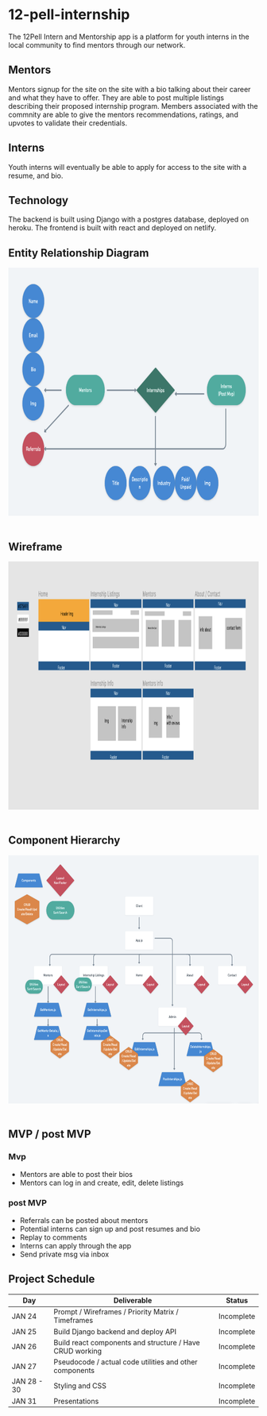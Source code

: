 # 12-pell-internship

The 12Pell Intern and Mentorship app is a platform for youth interns in the local community to find mentors through our network. 

## Mentors

Mentors signup for the site on the site with a bio talking about their career and what they have to offer. They are able to post multiple listings describing their proposed internship program. Members associated with the commnity are able to give the mentors recommendations, ratings, and upvotes to validate their credentials.

## Interns

Youth interns will eventually be able to apply for access to the site with a resume, and bio. 

## Technology

The backend is built using Django with a postgres database, deployed on heroku. The frontend is built with react and deployed on netlify.

## Entity Relationship Diagram
<img src="./Assets/ERD.png" style=" width:700px ; height:500px " alt="Entity Relationship Diagram" />
<br><br>

## Wireframe
<img src="./Assets/wireframe.png" style=" width:700px ; height:500px " alt="Component Heirarchy" />
<br><br>

## Component Hierarchy
<img src="./Assets/components.png" style=" width:700px ; height:500px " alt="Component Heirarchy" />
<br><br>

## MVP / post MVP

### Mvp
- Mentors are able to post their bios
- Mentors can log in and create, edit, delete listings

### post MVP
- Referrals can be posted about mentors
- Potential interns can sign up and post resumes and bio
- Replay to comments
- Interns can apply through the app
- Send private msg via inbox

## Project Schedule

|  Day | Deliverable | Status
|---|---| ---|
|JAN 24| Prompt / Wireframes / Priority Matrix / Timeframes | Incomplete
|JAN 25| Build Django backend and deploy API  | Incomplete
|JAN 26| Build react components and structure / Have CRUD working  | Incomplete
|JAN 27| Pseudocode / actual code utilities and other components| Incomplete
|JAN 28 - 30| Styling and CSS | Incomplete
|JAN 31| Presentations | Incomplete
